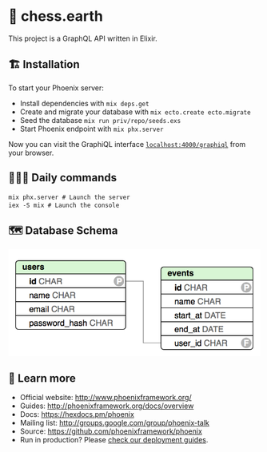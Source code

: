 # 👑 chess.earth

This project is a GraphQL API written in Elixir.

## 🏗 Installation

To start your Phoenix server:

  * Install dependencies with `mix deps.get`
  * Create and migrate your database with `mix ecto.create ecto.migrate`
  * Seed the database `mix run priv/repo/seeds.exs`
  * Start Phoenix endpoint with `mix phx.server`

Now you can visit the GraphiQL interface [`localhost:4000/graphiql`](http://localhost:4000/graphiql ) from your browser.

## 👨🏽‍💻 Daily commands

```shell
mix phx.server # Launch the server
iex -S mix # Launch the console
```

## 🗺 Database Schema

![Database Schema](https://raw.githubusercontent.com/dmiotti/chess_earth_api/master/docs/database_schema.png)

## 📖 Learn more

  * Official website: http://www.phoenixframework.org/
  * Guides: http://phoenixframework.org/docs/overview
  * Docs: https://hexdocs.pm/phoenix
  * Mailing list: http://groups.google.com/group/phoenix-talk
  * Source: https://github.com/phoenixframework/phoenix
  * Run in production? Please [check our deployment guides](http://www.phoenixframework.org/docs/deployment).
